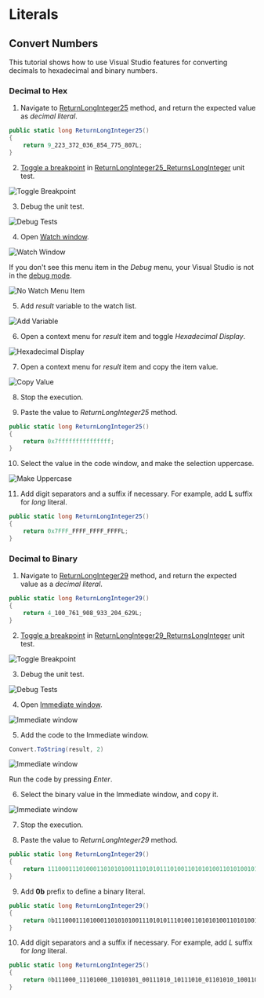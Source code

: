 # Literals

## Convert Numbers

This tutorial shows how to use Visual Studio features for converting decimals to hexadecimal and binary numbers.


### Decimal to Hex

1. Navigate to [ReturnLongInteger25](Integers/LongIntegers.cs#L31) method, and return the expected value as _decimal literal_.

```cs
public static long ReturnLongInteger25()
{
    return 9_223_372_036_854_775_807L;
}
```

2. [Toggle a breakpoint](https://docs.microsoft.com/en-us/visualstudio/debugger/using-breakpoints) in [ReturnLongInteger25_ReturnsLongInteger](Integers.Tests/LongIntegersTests.cs#L53) unit test.

![Toggle Breakpoint](images/convert-to-hex-1.png)

3. Debug the unit test.

![Debug Tests](images/convert-to-hex-2.png)

4. Open [Watch window](https://docs.microsoft.com/en-us/visualstudio/debugger/watch-and-quickwatch-windows).

![Watch Window](images/convert-to-hex-3.png)

If you don't see this menu item in the _Debug_ menu, your Visual Studio is not in the [debug mode](https://docs.microsoft.com/en-us/visualstudio/debugger).

![No Watch Menu Item](convert-to-hex-3-no-watch-menu.png)

5. Add _result_ variable to the watch list.

![Add Variable](images/convert-to-hex-4.png)

6. Open a context menu for _result_ item and toggle _Hexadecimal Display_.

![Hexadecimal Display](images/convert-to-hex-5.png)

7. Open a context menu for _result_ item and copy the item value.

![Copy Value](images/convert-to-hex-6.png)

8. Stop the execution.

9. Paste the value to _ReturnLongInteger25_ method.

```cs
public static long ReturnLongInteger25()
{
    return 0x7fffffffffffffff;
}
```

10. Select the value in the code window, and make the selection uppercase.

![Make Uppercase](images/convert-to-hex-7.png)

11. Add digit separators and a suffix if necessary. For example, add **L** suffix for _long_ literal.

```cs
public static long ReturnLongInteger25()
{
    return 0x7FFF_FFFF_FFFF_FFFFL;
}
```


### Decimal to Binary

1. Navigate to [ReturnLongInteger29](Integers/LongIntegers.cs#L55) method, and return the expected value as a _decimal literal_.

```cs
public static long ReturnLongInteger29()
{
    return 4_100_761_908_933_204_629L;
}
```

2. [Toggle a breakpoint](https://docs.microsoft.com/en-us/visualstudio/debugger/using-breakpoints) in [ReturnLongInteger29_ReturnsLongInteger](Integers.Tests/LongIntegersTests.cs#L93) unit test.

![Toggle Breakpoint](images/convert-to-binary-1.png)

3. Debug the unit test.

![Debug Tests](images/convert-to-binary-2.png)

4. Open [Immediate window](https://docs.microsoft.com/en-us/visualstudio/ide/reference/immediate-window).

![Immediate window](images/convert-to-binary-3.png)

5. Add the code to the Immediate window. 

```cs
Convert.ToString(result, 2)
```

![Immediate window](images/convert-to-binary-4.png)

Run the code by pressing _Enter_.

6. Select the binary value in the Immediate window, and copy it.

![Immediate window](images/convert-to-binary-5.png)

7. Stop the execution.

8. Paste the value to _ReturnLongInteger29_ method.

```cs
public static long ReturnLongInteger29()
{
    return 11100011101000110101010011101010111010011010101001101010010101;
}
```

9. Add **0b** prefix to define a binary literal.

```cs
public static long ReturnLongInteger29()
{
    return 0b11100011101000110101010011101010111010011010101001101010010101;
}
```

10. Add digit separators and a suffix if necessary. For example, add *L* suffix for _long_ literal.

```cs
public static long ReturnLongInteger25()
{
    return 0b111000_11101000_11010101_00111010_10111010_01101010_10011010_10010101L;
}
```
